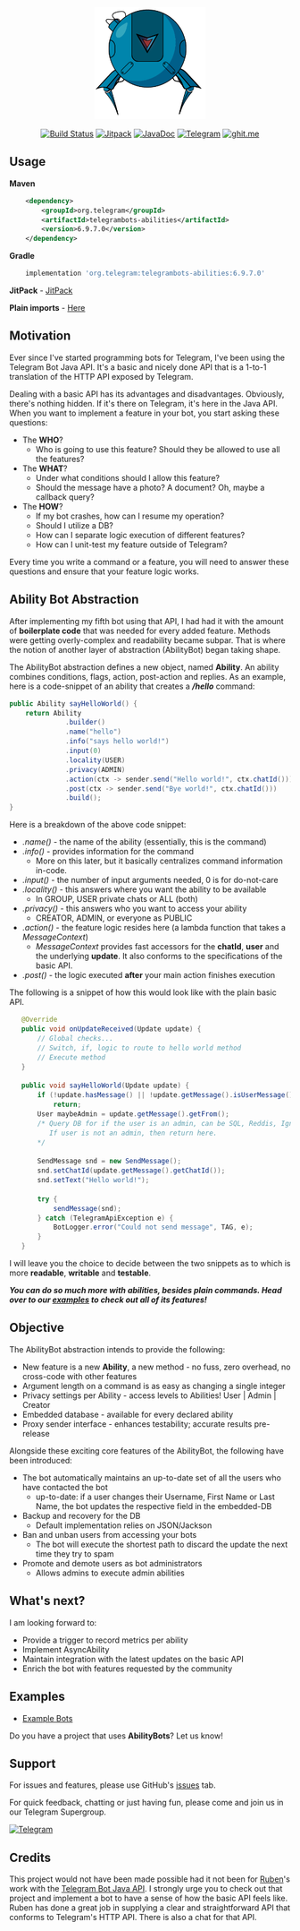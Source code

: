 <div align="center">
  <img src="https://github.com/addo37/AbilityBots/blob/gh-pages/images/API%20BOT-03.png?raw=true" alt="abilitybots" width="200" height="200"/>

[![Build Status](https://travis-ci.org/rubenlagus/TelegramBots.svg?branch=master)](https://travis-ci.org/rubenlagus/TelegramBots)
[![Jitpack](https://jitpack.io/v/rubenlagus/TelegramBots.svg)](https://jitpack.io/#rubenlagus/TelegramBots)
[![JavaDoc](http://svgur.com/i/1Ex.svg)](https://addo37.github.io/AbilityBots/)
[![Telegram](http://trellobot.doomdns.org/telegrambadge.svg)](https://telegram.me/JavaBotsApi)
[![ghit.me](https://ghit.me/badge.svg?repo=rubenlagus/TelegramBots)](https://ghit.me/repo/rubenlagus/TelegramBots)

</div>

Usage
-----

**Maven**

```xml
    <dependency>
        <groupId>org.telegram</groupId>
        <artifactId>telegrambots-abilities</artifactId>
        <version>6.9.7.0</version>
    </dependency>
```

**Gradle**

```gradle
    implementation 'org.telegram:telegrambots-abilities:6.9.7.0'
```

**JitPack** - [JitPack](https://jitpack.io/#rubenlagus/TelegramBots/v5.0.1)

**Plain imports** - [Here](https://github.com/rubenlagus/TelegramBots/releases/tag/v5.0.1)

Motivation
----------
Ever since I've started programming bots for Telegram, I've been using the Telegram Bot Java API. It's a basic and nicely done API that is a 1-to-1 translation of the HTTP API exposed by Telegram.

Dealing with a basic API has its advantages and disadvantages. Obviously, there's nothing hidden. If it's there on Telegram, it's here in the Java API.
When you want to implement a feature in your bot, you start asking these questions:

* The **WHO**?
    * Who is going to use this feature? Should they be allowed to use all the features?
* The **WHAT**?
    * Under what conditions should I allow this feature?
    * Should the message have a photo? A document? Oh, maybe a callback query?
* The **HOW**?
    * If my bot crashes, how can I resume my operation?
    * Should I utilize a DB?
    * How can I separate logic execution of different features?
    * How can I unit-test my feature outside of Telegram?

Every time you write a command or a feature, you will need to answer these questions and ensure that your feature logic works.

Ability Bot Abstraction
-----------------------
After implementing my fifth bot using that API, I had had it with the amount of **boilerplate code** that was needed for every added feature. Methods were getting overly-complex and readability became subpar.
That is where the notion of another layer of abstraction (AbilityBot) began taking shape.

The AbilityBot abstraction defines a new object, named **Ability**. An ability combines conditions, flags, action, post-action and replies.
As an example, here is a code-snippet of an ability that creates a ***/hello*** command:

```java
public Ability sayHelloWorld() {
    return Ability
              .builder()
              .name("hello")
              .info("says hello world!")
              .input(0)
              .locality(USER)
              .privacy(ADMIN)
              .action(ctx -> sender.send("Hello world!", ctx.chatId()))
              .post(ctx -> sender.send("Bye world!", ctx.chatId()))
              .build();
}
```
Here is a breakdown of the above code snippet:
* *.name()* - the name of the ability (essentially, this is the command)
* *.info()* - provides information for the command
    * More on this later, but it basically centralizes command information in-code.
* *.input()* - the number of input arguments needed, 0 is for do-not-care
* *.locality()* - this answers where you want the ability to be available
    * In GROUP, USER private chats or ALL (both)
* *.privacy()* - this answers who you want to access your ability
    * CREATOR, ADMIN, or everyone as PUBLIC
* *.action()* - the feature logic resides here (a lambda function that takes a *MessageContext*)
    * *MessageContext* provides fast accessors for the **chatId**, **user** and the underlying **update**. It also conforms to the specifications of the basic API.
* *.post()* - the logic executed **after** your main action finishes execution

The following is a snippet of how this would look like with the plain basic API.

```java
   @Override
   public void onUpdateReceived(Update update) {
       // Global checks...
       // Switch, if, logic to route to hello world method
       // Execute method
   }

   public void sayHelloWorld(Update update) {
       if (!update.hasMessage() || !update.getMessage().isUserMessage() || !update.getMessage().hasText() || update.getMessage.getText().isEmpty())
           return;
       User maybeAdmin = update.getMessage().getFrom();
       /* Query DB for if the user is an admin, can be SQL, Reddis, Ignite, etc...
          If user is not an admin, then return here.
       */

       SendMessage snd = new SendMessage();
       snd.setChatId(update.getMessage().getChatId());
       snd.setText("Hello world!");

       try {
           sendMessage(snd);
       } catch (TelegramApiException e) {
           BotLogger.error("Could not send message", TAG, e);
       }
   }
```

I will leave you the choice to decide between the two snippets as to which is more **readable**, **writable** and **testable**.

***You can do so much more with abilities, besides plain commands. Head over to our [examples](#examples) to check out all of its features!***

Objective
---------
The AbilityBot abstraction intends to provide the following:
* New feature is a new **Ability**, a new method - no fuss, zero overhead, no cross-code with other features
* Argument length on a command is as easy as changing a single integer
* Privacy settings per Ability - access levels to Abilities! User | Admin | Creator
* Embedded database - available for every declared ability
* Proxy sender interface - enhances testability; accurate results pre-release

Alongside these exciting core features of the AbilityBot, the following have been introduced:
* The bot automatically maintains an up-to-date set of all the users who have contacted the bot
    * up-to-date: if a user changes their Username, First Name or Last Name, the bot updates the respective field in the embedded-DB
* Backup and recovery for the DB
    * Default implementation relies on JSON/Jackson
* Ban and unban users from accessing your bots
    * The bot will execute the shortest path to discard the update the next time they try to spam
* Promote and demote users as bot administrators
    * Allows admins to execute admin abilities

What's next?
------------
I am looking forward to:
* Provide a trigger to record metrics per ability
* Implement AsyncAbility
* Maintain integration with the latest updates on the basic API
* Enrich the bot with features requested by the community

Examples
-------------------
* [Example Bots](https://github.com/addo37/ExampleBots)

Do you have a project that uses **AbilityBots**? Let us know!

Support
-------
For issues and features, please use GitHub's [issues](https://github.com/rubenlagus/TelegramBots/issues) tab.

For quick feedback, chatting or just having fun, please come and join us in our Telegram Supergroup.

[![Telegram](http://trellobot.doomdns.org/telegrambadge.svg)](https://telegram.me/JavaBotsApi)

Credits
-------
This project would not have been made possible had it not been for [Ruben](https://github.com/rubenlagus)'s work with the [Telegram Bot Java API](https://github.com/rubenlagus/TelegramBots).
I strongly urge you to check out that project and implement a bot to have a sense of how the basic API feels like.
Ruben has done a great job in supplying a clear and straightforward API that conforms to Telegram's HTTP API.
There is also a chat for that API.